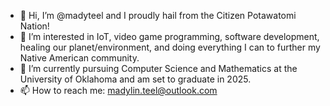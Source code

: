 - 👋 Hi, I’m @madyteel and I proudly hail from the Citizen Potawatomi Nation!
- 👀 I’m interested in IoT, video game programming, software development, healing our planet/environment, and doing everything I can to further my Native American community.
- 🌱 I’m currently pursuing Computer Science and Mathematics at the University of Oklahoma and am set to graduate in 2025. 
- 📫 How to reach me: madylin.teel@outlook.com

<!---
madyteel/madyteel is a ✨ special ✨ repository because its `README.md` (this file) appears on your GitHub profile.
You can click the Preview link to take a look at your changes.
--->
